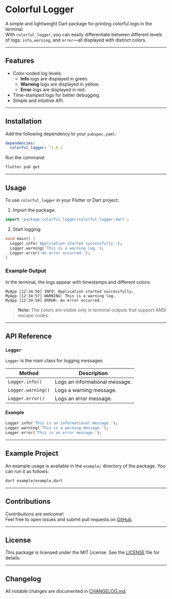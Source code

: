 # Colorful Logger

A simple and lightweight Dart package for printing colorful logs in the terminal.  
With `colorful_logger`, you can easily differentiate between different levels of logs: `info`, `warning`, and `error`—all displayed with distinct colors.

---

## Features

- Color-coded log levels:
  - **Info** logs are displayed in green.
  - **Warning** logs are displayed in yellow.
  - **Error** logs are displayed in red.
- Time-stamped logs for better debugging.
- Simple and intuitive API.

---

## Installation

Add the following dependency to your `pubspec.yaml`:

```yaml
dependencies:
  colorful_logger: ^1.0.1
```

Run the command:

```bash
flutter pub get
```

---

## Usage

To use `colorful_logger` in your Flutter or Dart project:

1. Import the package:

```dart
import 'package:colorful_logger/colorful_logger.dart';
```

2. Start logging:

```dart
void main() {
  Logger.info('Application started successfully.');
  Logger.warning('This is a warning log.');
  Logger.error('An error occurred.');
}
```

### Example Output
In the terminal, the logs appear with timestamps and different colors:

```
MyApp [12:34:56] INFO: Application started successfully.
MyApp [12:34:57] WARNING: This is a warning log.
MyApp [12:34:58] ERROR: An error occurred.
```

> **Note:** The colors are visible only in terminal outputs that support ANSI escape codes.

---

## API Reference

### `Logger`
`Logger` is the main class for logging messages.

| Method             | Description                          |
|--------------------|--------------------------------------|
| `Logger.info()`    | Logs an informational message.       |
| `Logger.warning()` | Logs a warning message.              |
| `Logger.error()`   | Logs an error message.               |

#### Example

```dart
Logger.info('This is an informational message.');
Logger.warning('This is a warning message.');
Logger.error('This is an error message.');
```

---

## Example Project

An example usage is available in the `example/` directory of the package. You can run it as follows:

```bash
dart example/example.dart
```

---

## Contributions

Contributions are welcome!  
Feel free to open issues and submit pull requests on [GitHub](https://github.com/faizan2301/colorful_logger).

---

## License

This package is licensed under the MIT License. See the [LICENSE](./LICENSE) file for details.

---

## Changelog

All notable changes are documented in [CHANGELOG.md](./CHANGELOG.md).

